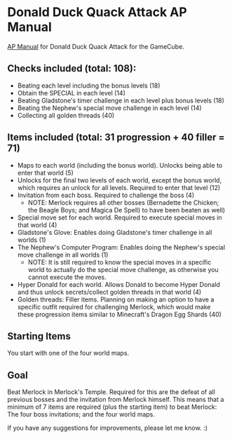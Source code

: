 Donald Duck Quack Attack AP Manual
==================================
[AP Manual](https://github.com/ManualForArchipelago/Manual) for Donald Duck Quack Attack for the GameCube.

Checks included (total: 108):
-----------------------------
- Beating each level including the bonus levels (18)
- Obtain the SPECIAL in each level (14)
- Beating Gladstone's timer challenge in each level plus bonus levels (18)
- Beating the Nephew's special move challenge in each level (14)
- Collecting all golden threads (40)

Items included (total: 31 progression + 40 filler = 71)
-------------------------------------------------------
- Maps to each world (including the bonus world). Unlocks being able to enter that world (5)
- Unlocks for the final two levels of each world, except the bonus world, which requires an unlock for all levels. Required to enter that level (12)
- Invitation from each boss. Required to challenge the boss (4)
  - NOTE: Merlock requires all other bosses (Bernadette the Chicken; the Beagle Boys; and Magica De Spell) to have been beaten as well)
- Special move set for each world. Required to execute special moves in that world (4)
- Gladstone's Glove: Enables doing Gladstone's timer challenge in all worlds (1)
- The Nephew's Computer Program: Enables doing the Nephew's special move challenge in all worlds (1)
  - NOTE: It is still required to know the special moves in a specific world to actually do the special move challenge, as otherwise you cannot execute the moves.
- Hyper Donald for each world. Allows Donald to become Hyper Donald and thus unlock secrets/collect golden threads in that world (4)
- Golden threads: Filler items. Planning on making an option to have a specific outfit required for challenging Merlock, which would make these progression items similar to Minecraft's Dragon Egg Shards (40)

Starting Items
--------------
You start with one of the four world maps.

Goal
----
Beat Merlock in Merlock's Temple.
Required for this are the defeat of all previous bosses and the invitation from Merlock himself.
This means that a minimum of 7 items are required (plus the starting item) to beat Merlock: The four boss invitations; and the four world maps.


If you have any suggestions for improvements, please let me know. :)
